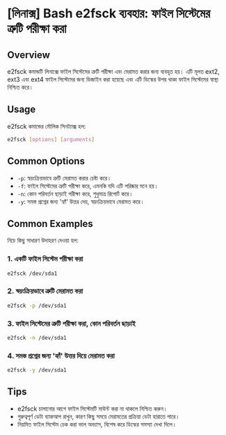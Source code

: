 # [লিনাক্স] Bash e2fsck ব্যবহার: ফাইল সিস্টেমের ত্রুটি পরীক্ষা করা

## Overview
e2fsck কমান্ডটি লিনাক্সে ফাইল সিস্টেমের ত্রুটি পরীক্ষা এবং মেরামত করার জন্য ব্যবহৃত হয়। এটি মূলত ext2, ext3 এবং ext4 ফাইল সিস্টেমের জন্য ডিজাইন করা হয়েছে এবং এটি ডিস্কের উপর থাকা ফাইল সিস্টেমের স্বাস্থ্য নিশ্চিত করে।

## Usage
e2fsck কমান্ডের মৌলিক সিনট্যাক্স হল:

```bash
e2fsck [options] [arguments]
```

## Common Options
- `-p`: স্বয়ংক্রিয়ভাবে ত্রুটি মেরামত করার চেষ্টা করে।
- `-f`: ফাইল সিস্টেমের ত্রুটি পরীক্ষা করে, এমনকি যদি এটি পরিষ্কার মনে হয়।
- `-n`: কোন পরিবর্তন ছাড়াই পরীক্ষা করে, শুধুমাত্র রিপোর্ট করে।
- `-y`: সমস্ত প্রশ্নের জন্য 'হ্যাঁ' উত্তর দেয়, স্বয়ংক্রিয়ভাবে মেরামত করে।

## Common Examples
নিচে কিছু সাধারণ উদাহরণ দেওয়া হল:

### 1. একটি ফাইল সিস্টেম পরীক্ষা করা
```bash
e2fsck /dev/sda1
```

### 2. স্বয়ংক্রিয়ভাবে ত্রুটি মেরামত করা
```bash
e2fsck -p /dev/sda1
```

### 3. ফাইল সিস্টেমের ত্রুটি পরীক্ষা করা, কোন পরিবর্তন ছাড়াই
```bash
e2fsck -n /dev/sda1
```

### 4. সমস্ত প্রশ্নের জন্য 'হ্যাঁ' উত্তর দিয়ে মেরামত করা
```bash
e2fsck -y /dev/sda1
```

## Tips
- e2fsck চালানোর আগে ফাইল সিস্টেমটি মাউন্ট করা না থাকলে নিশ্চিত করুন।
- গুরুত্বপূর্ণ ডেটা ব্যাকআপ রাখুন, কারণ কিছু সময়ে মেরামতের প্রক্রিয়া ডেটা হারাতে পারে।
- নিয়মিত ফাইল সিস্টেম চেক করা ভাল অভ্যাস, বিশেষ করে ডিস্কের সমস্যা দেখা দিলে।